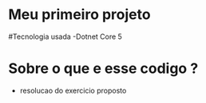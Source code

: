 # Meu primeiro projeto

#Tecnologia usada 
-Dotnet Core 5

# Sobre o que e esse codigo ?
- resolucao do exercicio proposto


